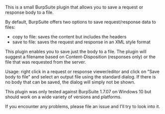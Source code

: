 This is a small BurpSuite plugin that allows you to save a request or response body to a file.

By default, BurpSuite offers two options to save request/response data to files:
- copy to file: saves the content but includes the headers
- save to file: saves the request and response in an XML style format

This plugin enables you to save just the body to a file. The plugin will suggest a filename based on Content-Disposition (responses only) or the file that was requested from the server.

Usage: right click in a request or response viewer/editor and click on "Save body to file" and select an output file using the standard dialog. If there is no body that can be saved, the dialog will simply not be shown.

This plugin was only tested against BurpSuite 1.7.07 on Windows 10 but should work on a wide variety of versions and platforms.

If you encounter any problems, please file an issue and I'll try to look into it.
